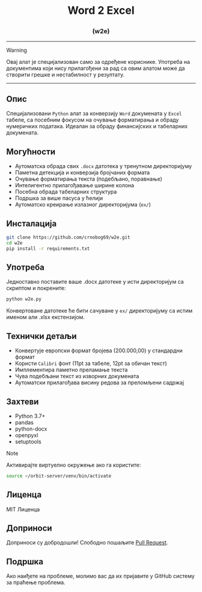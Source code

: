 # <p align="center">Word 2 Excel</p>

### <p align="center">(w2e)</p>

---

> [!WARNING]
> Овај алат је специјализован само за одређене кориснике. Употреба на документима који нису прилагођени за рад са овим алатом може да створити грешке и нестабилност у резултату.

---

## Опис
Специјализовани `Python` алат за конверзију `Word` докумената у `Excel` табеле, са посебним фокусом на очување форматирања и обраду нумеричких података. Идеалан за обраду финансијских и табеларних докумената.

## Могућности
- Аутоматска обрада свих `.docx` датотека у тренутном директоријуму
- Паметна детекција и конверзија бројчаних формата
- Очување форматирања текста (подебљано, поравнање)
- Интелигентно прилагођавање ширине колона
- Посебна обрада табеларних структура
- Подршка за више пасуса у ћелији
- Аутоматско креирање излазног директоријума (`ex/`)

## Инсталација
```bash
git clone https://github.com/crnobog69/w2e.git
cd w2e
pip install -r requirements.txt
```

## Употреба
Једноставно поставите ваше .docx датотеке у исти директоријум са скриптом и покрените:
```bash
python w2e.py
```
Конвертоване датотеке ће бити сачуване у `ex/` директоријуму са истим именом али .xlsx екстензијом.

## Технички детаљи
- Конвертује европски формат бројева (200.000,00) у стандардни формат
- Користи `Calibri` фонт (11pt за табеле, 12pt за обичан текст)
- Имплементира паметно преламање текста
- Чува подебљани текст из изворних докумената
- Аутоматски прилагођава висину редова за преломљени садржај

## Захтеви
- Python 3.7+
- pandas
- python-docx
- openpyxl
- setuptools

> [!NOTE]
> Активирајте виртуелно окружење ако га користите:
> <br>
> ```bash
> source ~/orbit-server/venv/bin/activate

## Лиценца
MIT Лиценца

## Доприноси
Доприноси су добродошли! Слободно пошаљите [Pull Request](https://github.com/crnobog69/w2e/pulls).

## Подршка
Ако наиђете на проблеме, молимо вас да их пријавите у GitHub систему за праћење проблема.
